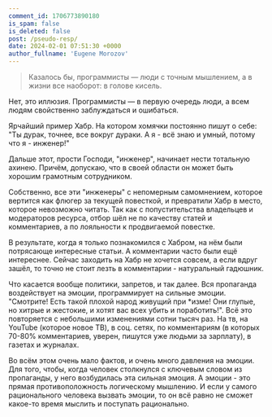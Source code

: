 ```yaml
---
comment_id: 1706773890180
is_spam: false
is_deleted: false
post: /pseudo-resp/
date: 2024-02-01 07:51:30 +0000
author_fullname: 'Eugene Morozov'
---
```


> Казалось бы, программисты — люди с точным мышлением, а в жизни все наоборот: в голове кисель.

Нет, это иллюзия. Программисты — в первую очередь люди, а всем людям свойственно заблуждаться и ошибаться.

Ярчайший пример Хабр. На котором хомячки постоянно пишут о себе: "Ты дурак, точнее, все вокруг дураки. А я - всё знаю и умный, потому что я - инженер!"

Дальше этот, прости Господи, "инженер", начинает нести тотальную ахинею. Причём, допускаю, что в своей области он может быть хорошим грамотным сотрудником.

Собственно, все эти "инженеры" с непомерным самомнением, которое вертится как флюгер за текущей повесткой, и превратили Хабр в место, которое невозможно читать. Так как с попустительства владельцев и модераторов ресурса, отбор шёл не по качеству статей и комментариев, а по лояльности к продвигаемой повестке.

В результате, когда я только познакомился с Хабром, на нём были потрясающе интересные статьи. А комментарии часто были ещё интереснее. Сейчас заходить на Хабр не хочется совсем, а если вдруг зашёл, то точно не стоит лезть в комментарии - натуральный гадюшник.

Что касается вообще политики, запретов, и так далее. Вся пропаганда воздействует на эмоции, программирует на сильные эмоции. "Смотрите! Есть такой плохой народ живущий при *изме! Они глупые, но хитрые и жестокие, и хотят вас всех убить и поработить!". Всё это повторяется с небольшими изменениями сотни тысяч раз. На тв, на YouTube (которое новое ТВ), в соц. сетях, по комментариям (в которых 70-80% комментариев, уверен, пишутся уже людьми за зарплату), в газетах и журналах.

Во всём этом очень мало фактов, и очень много давления на эмоции. Для того, чтобы, когда человек столкнулся с ключевым словом из пропаганды, у него возбудилась эта сильная эмоция. А эмоции - это прямая противоположность логическому мышлению. И если у самого рационального человека вызвать эмоции, то он всё равно не сможет какое-то время мыслить и поступать рационально.
